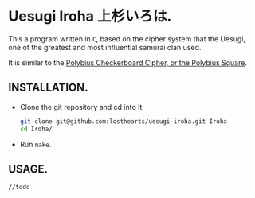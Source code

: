 # Uesugi Iroha 上杉いろは.

This a program written in `C`, based on the cipher system that
the Uesugi, one of the greatest and most influential samurai clan used.

It is similar to the [Polybius Checkerboard Cipher, or the Polybius Square](https://en.wikipedia.org/wiki/Polybius#Cryptography).

## INSTALLATION.

- Clone the git repository and cd into it:
  ```sh
  git clone git@github.com:losthearts/uesugi-iroha.git Iroha
  cd Iroha/
  ```
- Run `make`.

## USAGE.

```
//todo
```
